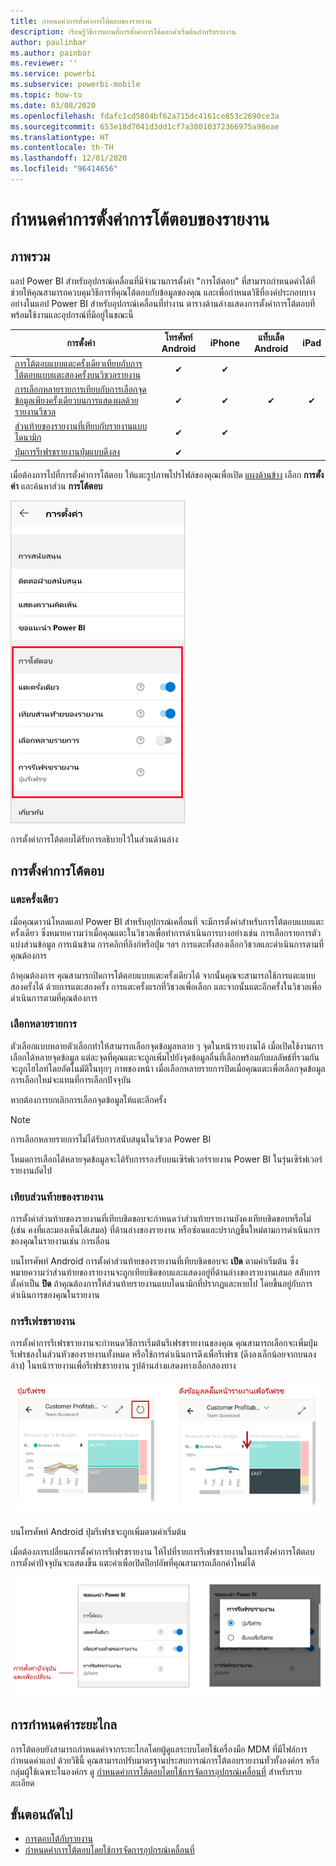 ```yaml
---
title: กำหนดค่าการตั้งค่าการโต้ตอบของรายงาน
description: เรียนรู้วิธีการแทนที่การตั้งค่าการโต้ตอบค่าเริ่มต้นสำหรับรายงาน
author: paulinbar
ms.author: painbar
ms.reviewer: ''
ms.service: powerbi
ms.subservice: powerbi-mobile
ms.topic: how-to
ms.date: 03/08/2020
ms.openlocfilehash: fdafc1cd5804bf62a715dc4161ce853c2690ce3a
ms.sourcegitcommit: 653e18d7041d3dd1cf7a38010372366975a98eae
ms.translationtype: HT
ms.contentlocale: th-TH
ms.lasthandoff: 12/01/2020
ms.locfileid: "96414656"
---
```

# <a name="configure-report-interaction-settings"></a>กำหนดค่าการตั้งค่าการโต้ตอบของรายงาน

## <a name="overview"></a>ภาพรวม

แอป Power BI สำหรับอุปกรณ์เคลื่อนที่มีจำนวนการตั้งค่า "การโต้ตอบ" ที่สามารถกำหนดค่าได้ที่ช่วยให้คุณสามารถควบคุมวิธีการที่คุณโต้ตอบกับข้อมูลของคุณ และเพื่อกำหนดวิธีที่องค์ประกอบบางอย่างในแอป Power BI สำหรับอุปกรณ์เคลื่อนที่ทำงาน ตารางด้านล่างแสดงการตั้งค่าการโต้ตอบที่พร้อมใช้งานและอุปกรณ์ที่มีอยู่ในขณะนี้

| การตั้งค่า | โทรศัพท์ Android | iPhone | แท็บเล็ต Android  | iPad |
|---------|:-:|:-:|:-:|:-:|
| [การโต้ตอบแบบแตะครั้งเดียวเทียบกับการโต้ตอบแบบแตะสองครั้งบนวิชวลรายงาน](#single-tap) |✔|✔|||
| [การเลือกหลายรายการเทียบกับการเลือกจุดข้อมูลเพียงครั้งเดียวบนการแสดงผลด้วย รายงานวีชวล](#multi-select) |✔|✔|✔|✔|
| [ส่วนท้ายของรายงานที่เทียบกับรายงานแบบไดนามิก](#docked-report-footer) |✔|✔|||
| [ปุ่มการรีเฟรชรายงานปุ่มแบบดึงลง ](#report-refresh) |✔||||

เมื่อต้องการไปที่การตั้งค่าการโต้ตอบ ให้แตะรูปภาพโปรไฟล์ของคุณเพื่อเปิด [แผงด้านข้าง](./mobile-apps-home-page.md#header) เลือก **การตั้งค่า** และค้นหาส่วน **การโต้ตอบ**

![การตั้งค่าการโต้ตอบ](./media/mobile-app-interaction-settings/powerbi-mobile-app-interactions-section.png)

การตั้งค่าการโต้ตอบได้รับการอธิบายไว้ในส่วนด้านล่าง

## <a name="interaction-settings"></a>การตั้งค่าการโต้ตอบ

### <a name="single-tap"></a>แตะครั้งเดียว
เมื่อคุณดาวน์โหลดแอป Power BI สำหรับอุปกรณ์เคลื่อนที่ จะมีการตั้งค่าสำหรับการโต้ตอบแบบแตะครั้งเดียว ซึ่งหมายความว่าเมื่อคุณแตะในวิชวลเพื่อทำการดำเนินการบางอย่างเช่น การเลือกรายการตัวแบ่งส่วนข้อมูล การเน้นข้าม การคลิกที่ลิงก์หรือปุ่ม ฯลฯ การแตะทั้งสองเลือกวิชวลและดำเนินการตามที่คุณต้องการ

ถ้าคุณต้องการ คุณสามารถปิดการโต้ตอบแบบแตะครั้งเดียวได้ จากนั้นคุณจะสามารถใช้การแตะแบบสองครั้งได้ ด้วยการแตะสองครั้ง การแตะครั้งแรกที่วิชวลเพื่อเลือก และจากนั้นแตะอีกครั้งในวิชวลเพื่อดำเนินการตามที่คุณต้องการ

### <a name="multi-select"></a>เลือกหลายรายการ

ตัวเลือกแบบหลายตัวเลือกทำให้สามารถเลือกจุดข้อมูลหลาย ๆ จุดในหน้ารายงานได้ เมื่อเปิดใช้งานการเลือกได้หลายจุดข้อมูล แต่ละจุดที่คุณแตะจะถูกเพิ่มไปยังจุดข้อมูลอื่นที่เลือกพร้อมกับผลลัพธ์ที่รวมกันจะถูกไฮไลท์โดยอัตโนมัติในทุกๆ ภาพของหน้า เมื่อเลือกหลายรายการปิดเมื่อคุณแตะเพื่อเลือกจุดข้อมูลการเลือกใหม่จะแทนที่การเลือกปัจจุบัน

หากต้องการยกเลิกการเลือกจุดข้อมูลให้แตะอีกครั้ง

>[!NOTE]
>การเลือกหลายรายการไม่ได้รับการสนับสนุนในวิชวล Power BI
>
>โหมดการเลือกได้หลายจุดข้อมูลจะได้รับการรองรับบนเซิร์ฟเวอร์รายงาน Power BI ในรุ่นเซิร์ฟเวอร์รายงานถัดไป

### <a name="docked-report-footer"></a>เทียบส่วนท้ายของรายงาน

การตั้งค่าส่วนท้ายของรายงานที่เทียบชิดขอบจะกำหนดว่าส่วนท้ายรายงานยังคงเทียบชิดขอบหรือไม่ (เช่น คงที่และมองเห็นได้เสมอ) ที่ด้านล่างของรายงาน หรือซ่อนและปรากฏขึ้นใหม่ตามการดำเนินการของคุณในรายงานเช่น การเลื่อน

บนโทรศัพท์ Android การตั้งค่าส่วนท้ายของรายงานที่เทียบชิดขอบจะ **เปิด** ตามค่าเริ่มต้น ซึ่งหมายความว่าส่วนท้ายของรายงานจะถูกเทียบชิดขอบและแสดงอยู่ที่ด้านล่างของรายงานเสมอ สลับการตั้งค่าเป็น **ปิด** ถ้าคุณต้องการให้ส่วนท้ายรายงานแบบไดนามิกที่ปรากฏและหายไป โดยขึ้นอยู่กับการดำเนินการของคุณในรายงาน

### <a name="report-refresh"></a>การรีเฟรชรายงาน

การตั้งค่าการรีเฟรชรายงานจะกำหนดวิธีการเริ่มต้นรีเฟรชรายงานของคุณ คุณสามารถเลือกจะเพิ่มปุ่มรีเฟรชลงในส่วนหัวของรายงานทั้งหมด หรือใช้การดำเนินการดึงเพื่อรีเฟรช (ดึงลงเล็กน้อยจากบนลงล่าง) ในหน้ารายงานเพื่อรีเฟรชรายงาน รูปด้านล่างแสดงทางเลือกสองทาง 

![ปุ่มรีเฟรชเทียบกับการดึงเพื่อรีเฟรช](./media/mobile-app-interaction-settings/powerbi-mobile-app-interactions-refresh-button-versus-pull.png)

บนโทรศัพท์ Android ปุ่มรีเฟรชจะถูกเพิ่มตามค่าเริ่มต้น

เมื่อต้องการเปลี่ยนการตั้งค่าการรีเฟรชรายงาน ให้ไปที่รายการรีเฟรชรายงานในการตั้งค่าการโต้ตอบ การตั้งค่าปัจจุบันจะแสดงขึ้น แตะค่าเพื่อเปิดป็อปอัพที่คุณสามารถเลือกค่าใหม่ได้

![ตั้งค่ารีเฟรช](./media/mobile-app-interaction-settings/powerbi-mobile-app-interactions-set-refresh.png)

## <a name="remote-configuration"></a>การกำหนดค่าระยะไกล

การโต้ตอบยังสามารถกำหนดค่าจากระยะไกลโดยผู้ดูแลระบบโดยใช้เครื่องมือ MDM ที่มีไฟล์การกำหนดค่าแอป ด้วยวิธีนี้ คุณสามารถปรับมาตรฐานประสบการณ์การโต้ตอบรายงานทั่วทั้งองค์กร หรือกลุ่มผู้ใช้เฉพาะในองค์กร ดู [กำหนดค่าการโต้ตอบโดยใช้การจัดการอุปกรณ์เคลื่อนที่](./mobile-app-configuration.md) สำหรับรายละเอียด


## <a name="next-steps"></a>ขั้นตอนถัดไป
* [การตอบโต้กับรายงาน](./mobile-reports-in-the-mobile-apps.md#interact-with-reports)
* [กำหนดค่าการโต้ตอบโดยใช้การจัดการอุปกรณ์เคลื่อนที่](./mobile-app-configuration.md)
